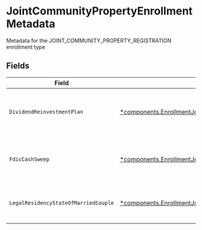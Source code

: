 # JointCommunityPropertyEnrollmentMetadata

Metadata for the JOINT_COMMUNITY_PROPERTY_REGISTRATION enrollment type


## Fields

| Field                                                                                                                                                                                                               | Type                                                                                                                                                                                                                | Required                                                                                                                                                                                                            | Description                                                                                                                                                                                                         | Example                                                                                                                                                                                                             |
| ------------------------------------------------------------------------------------------------------------------------------------------------------------------------------------------------------------------- | ------------------------------------------------------------------------------------------------------------------------------------------------------------------------------------------------------------------- | ------------------------------------------------------------------------------------------------------------------------------------------------------------------------------------------------------------------- | ------------------------------------------------------------------------------------------------------------------------------------------------------------------------------------------------------------------- | ------------------------------------------------------------------------------------------------------------------------------------------------------------------------------------------------------------------- |
| `DividendReinvestmentPlan`                                                                                                                                                                                          | [*components.EnrollmentJointCommunityPropertyEnrollmentMetadataDividendReinvestmentPlan](../../models/components/enrollmentjointcommunitypropertyenrollmentmetadatadividendreinvestmentplan.md)                     | :heavy_minus_sign:                                                                                                                                                                                                  | Option to auto-enroll in Dividend Reinvestment; defaults to true                                                                                                                                                    | DIVIDEND_REINVESTMENT_ENROLL                                                                                                                                                                                        |
| `FdicCashSweep`                                                                                                                                                                                                     | [*components.EnrollmentJointCommunityPropertyEnrollmentMetadataFdicCashSweep](../../models/components/enrollmentjointcommunitypropertyenrollmentmetadatafdiccashsweep.md)                                           | :heavy_minus_sign:                                                                                                                                                                                                  | Option to auto-enroll in FDIC cash sweep; defaults to true                                                                                                                                                          | FDIC_CASH_SWEEP_ENROLL                                                                                                                                                                                              |
| `LegalResidencyStateOfMarriedCouple`                                                                                                                                                                                | [*components.EnrollmentJointCommunityPropertyEnrollmentMetadataLegalResidencyStateOfMarriedCouple](../../models/components/enrollmentjointcommunitypropertyenrollmentmetadatalegalresidencystateofmarriedcouple.md) | :heavy_minus_sign:                                                                                                                                                                                                  | The legal residency state of a married couple                                                                                                                                                                       | TX                                                                                                                                                                                                                  |